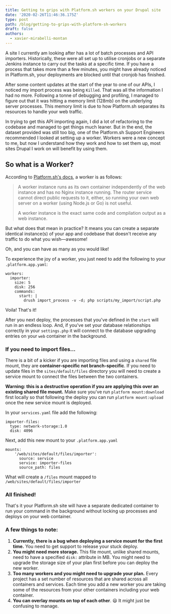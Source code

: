 ```yaml
---
title: Getting to grips with Platform.sh workers on your Drupal site
date: '2020-02-26T11:46:36.175Z'
type: post
path: /blog/getting-to-grips-with-platform-sh-workers
draft: false
authors:
  - xavier-mirabelli-montan
---
```

A site I currently am looking after has a lot of batch processes and API importers.  Historically, these were all set up to utilise cronjobs or a separate Jenkins instance to carry out the tasks at a specific time.  If you have a process that takes more than a few minutes, you might have already noticed in Platform.sh, your deployments are blocked until that cronjob has finished.

After some content updates at the start of the year to one of our APIs, I noticed my import process was being `Killed`.  That was all the information I had no more.  Following a tonne of debugging and profiling, I managed to figure out that it was hitting a memory limit (128mb) on the underlying server processes. This memory limit is due to how Platform.sh separates its resources to handle your web traffic.

In trying to get this API importing again, I did a lot of refactoring to the codebase and managed to get things much leaner. But in the end, the dataset provided was still too big, one of the Platform.sh Support Engineers recommended I looked at setting up a worker.  Workers were a new concept to me, but now I understand how they work and how to set them up, most sites Drupal I work on will benefit by using them.

## So what is a Worker?

According to [Platform.sh's docs](https://docs.platform.sh/configuration/app/workers.html#workers), a worker is as follows:

> A worker instance runs as its own container independently of the web instance and has no Nginx instance running. The router service cannot direct public requests to it, either, so running your own web server on a worker (using Node.js or Go) is not useful.
>
> A worker instance is the exact same code and compilation output as a web instance.

But what does that mean in practice? It means you can create a separate identical instance(s) of your app and codebase that doesn't receive any traffic to do what you wish—awesome!

Oh, and you can have as many as you would like!

To experience the joy of a worker, you just need to add the following to your `.platform.app.yaml`:

    workers:
      importer:
        size: S
        disk: 256
        commands:
          start: |
            drush import_process -v -d; php scripts/my_import/script.php

Voila! That's it! 

After you next deploy, the processes that you've defined in the `start` will run in an endless loop.   And, if you've set your database relationships correctly in your `settings.php` it will connect to the database upgrading entries on your `web` container in the background.

### If you need to import files...

There is a bit of a kicker if you are importing files and using a `shared` file mount, they are **container-specific not branch-specific**.   If you need to update files in the `sites/default/files` directory you will need to create a service mount to connect the files between the two containers.

**Warning: this is a destructive operation if you are applying this over an existing shared file mount.**  Make sure you've run `platform mount:download` first locally so that following the deploy you can run `platform mount:upload` once the new service mount is deployed.  

In your `services.yaml` file add the following:

    importer-files:
      type: network-storage:1.0
      disk: 4096

Next, add this new mount to your `.platform.app.yaml`

    mounts:
    	'/web/sites/default/files/importer':
          source: service
          service: importer-files
          source_path: files

What will create a `/files` mount mapped to `/web/sites/default/files/importer`

### All finished!

That's it your Platform.sh site will have a separate dedicated container to run your command in the background without locking up processes and deploys on your web container.

### A few things to note:

1. **Currently, there is a bug when deploying a service mount for the first time.**  You need to get support to release your stuck deploy.
2. **You might need more storage.** This file mount, unlike shared mounts, need to have a specified `disk:` attribute in MB.  You might need to upgrade the storage size of your plan first before you can deploy the new worker. 
3. **Too many workers and you might need to upgrade your plan.** Every project has a set number of resources that are shared across all containers and services.   Each time you add a new worker you are taking some of the resources from your other containers including your web container.  
4. **You can overlay mounts on top of each other**. 😃 It might just be confusing to manage.